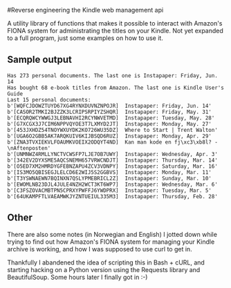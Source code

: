 #Reverse engineering the Kindle web management api

A utility library of functions that makes it possible to interact with
Amazon's FIONA system for administrating the titles on your Kindle.
Not yet expanded to a full program, just some examples on how to use it.

## Sample output
    Has 273 personal documents. The last one is Instapaper: Friday, Jun. 14
    Has bought 68 e-book titles from Amazon. The last one is Kindle User's Guide
    Last 15 personal documents:
    b'[WQFCJDOWZTUYD67XG4RYNXDUVNZNPOJR]  Instapaper: Friday, Jun. 14'
    b'[CASOR2TMKI2BJZZK3LCRIPSRPIYZSHQR]  Instapaper: Friday, May. 31'
    b'[ECQRQWCYWWGJ3LEBNAVHI2RCYNWVETMD]  Instapaper: Tuesday, May. 28'
    b'[G7XCGX3J7CIM6NPPVQYOE3T7LXMYD2JT]  Instapaper: Monday, May. 27'
    b'[453JXHDZ54TNOYWXUYDK2KO726WU35DZ]  Where to Start | Trent Walton'
    b'[UGA6O2GBB5AK7ARQKUIV6KIJBSQD6RUZ]  Instapaper: Monday, Apr. 29'
    b'[ZNA3TVXIEKVLFOAUMKVOEIX2ODQYT4ND]  Kan man kode en fj\xc3\xb8l? -\nAftenposten'
    b'[UNMNWZ4RMLLYNCTVCWSFP7LJE7OB7UWY]  Instapaper: Wednesday, Apr. 3'
    b'[342EV2DYXSME5AQCSNEMH657VRWCNDJT]  Instapaper: Thursday, Mar. 14'
    b'[O5ED7XM2HMRDYGFEBNZAPU4ZCV3VDNPY]  Instapaper: Saturday, Mar. 16'
    b'[IS3MO5QBISEGJLELCD6E2WIJ5S2GGBVS]  Instapaper: Monday, Mar. 11'
    b'[T3YSWNAEWN7BQINXN7QSLYPMEBRICL2Z]  Instapaper: Sunday, Mar. 10'
    b'[EWOMLNB23DJL4JULE4NZH2WCT3KT6WP7]  Instapaper: Wednesday, Mar. 6'
    b'[C3FSZOVACMBTPN5CPRXYPWFFJ6YWDPRX]  Instapaper: Tuesday, Mar. 5'
    b'[64UKAMPFTLVAEAMWKJYZNTUEIUL335M3]  Instapaper: Thursday, Feb. 28'

## Other
There are also some notes (in Norwegian and English) I jotted down while trying to
find out how Amazon's FIONA system for managing your Kindle archive is
working, and how I was supposed to use curl to get in.

Thankfully I abandened the idea of scripting this in Bash + cURL, and
starting hacking on a Python version using the Requests library and
BeautifulSoup. Some hours later I finally got in :-)
